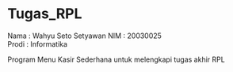 # Tugas_RPL
Nama : Wahyu Seto Setyawan 
NIM : 20030025  
Prodi : Informatika

Program Menu Kasir Sederhana untuk melengkapi tugas akhir RPL

